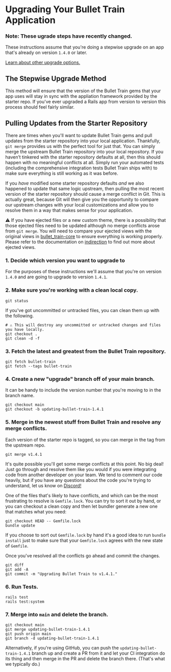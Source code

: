 # Upgrading Your Bullet Train Application

<div class="rounded-md border bg-amber-100 border-amber-200 py-4 px-5 mb-3 not-prose">
  <h3 class="text-sm text-amber-800 font-light mb-2">
    Note: These ugrade steps have recently changed.
  </h3>
  <p class="text-sm text-amber-800 font-light mb-2">
    These instructions assume that you're doing a stepwise upgrade on an app that's already on version <code>1.4.0</code> or later.
  </p>
  <p class="text-sm text-amber-800 font-light">
    <a href="/docs/upgrades/options">Learn about other upgrade options.</a>
  </p>
</div>

## The Stepwise Upgrade Method

This method will ensure that the version of the Bullet Train gems that your app uses will stay in sync with the appliation framework provided by the starter repo.
If you've ever upgraded a Rails app from version to version this process should feel fairly similar.

## Pulling Updates from the Starter Repository

There are times when you'll want to update Bullet Train gems and pull updates from the starter repository into your local application.
Thankfully, `git merge` provides us with the perfect tool for just that. You can simply merge the upstream Bullet Train repository into
your local repository. If you haven’t tinkered with the starter repository defaults at all, then this should happen with no meaningful
conflicts at all. Simply run your automated tests (including the comprehensive integration tests Bullet Train ships with) to make sure
everything is still working as it was before.

If you _have_ modified some starter repository defaults _and_ we also happened to update that same logic upstream, then pulling the most
recent version of the starter repository should cause a merge conflict in Git. This is actually great, because Git will then give you the
opportunity to compare our upstream changes with your local customizations and allow you to resolve them in a way that makes sense for
your application.

⚠️ If you have ejected files or a new custom theme, there is a possibility that those ejected files need to be updated although no merge conflicts arose from `git merge`. You will need to compare your ejected views with the original views in [bullet_train-core](https://github.com/bullet-train-co/bullet_train-core) to ensure everything is working properly. Please refer to the documentation on [indirection](indirection) to find out more about ejected views.

### 1. Decide which version you want to upgrade to

For the purposes of these instructions we'll assume that you're on version `1.4.0` and are going to upgrade to version `1.4.1`.

### 2. Make sure you're working with a clean local copy.

```
git status
```

If you've got uncommitted or untracked files, you can clean them up with the following.

```
# ⚠️ This will destroy any uncommitted or untracked changes and files you have locally.
git checkout .
git clean -d -f
```

### 3. Fetch the latest and greatest from the Bullet Train repository.

```
git fetch bullet-train
git fetch --tags bullet-train
```

### 4. Create a new "upgrade" branch off of your main branch.

It can be handy to include the version number that you're moving to in the branch name.

```
git checkout main
git checkout -b updating-bullet-train-1.4.1
```

### 5. Merge in the newest stuff from Bullet Train and resolve any merge conflicts.

Each version of the starter repo is tagged, so you can merge in the tag from the upstream repo.

```
git merge v1.4.1
```

It's quite possible you'll get some merge conflicts at this point. No big deal! Just go through and
resolve them like you would if you were integrating code from another developer on your team. We tend
to comment our code heavily, but if you have any questions about the code you're trying to understand,
let us know on [Discord!](https://discord.gg/bullettrain)

One of the files that's likely to have conflicts, and which can be the most frustrating to resolve is
`Gemfile.lock`. You can try to sort it out by hand, or you can checkout a clean copy and then let bundler
generate a new one that matches what you need:

```
git checkout HEAD -- Gemfile.lock
bundle update
```

If you choose to sort out `Gemfile.lock` by hand it's a good idea to run `bundle install` just to make
sure that your `Gemfile.lock` agrees with the new state of `Gemfile`.

Once you've resolved all the conflicts go ahead and commit the changes.

```
git diff
git add -A
git commit -m "Upgrading Bullet Train to v1.4.1."
```

### 6. Run Tests.

```
rails test
rails test:system
```

### 7. Merge into `main` and delete the branch.

```
git checkout main
git merge updating-bullet-train-1.4.1
git push origin main
git branch -d updating-bullet-train-1.4.1
```

Alternatively, if you're using GitHub, you can push the `updating-bullet-train-1.4.1` branch up and create a
PR from it and let your CI integration do its thing and then merge in the PR and delete the branch there.
(That's what we typically do.)
